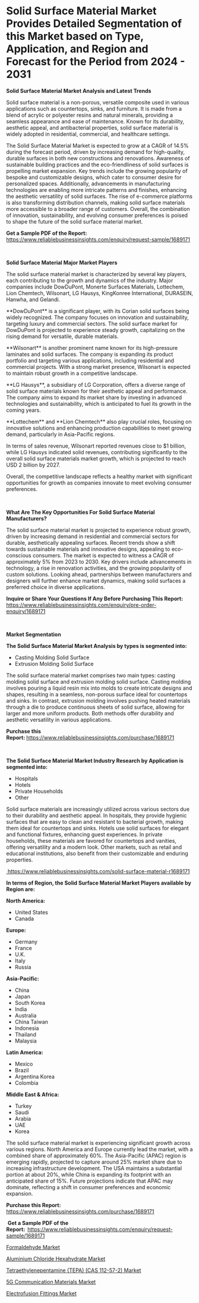 <p><h1>Solid Surface Material Market Provides Detailed Segmentation of this Market based on Type, Application, and Region and Forecast for the Period from 2024 - 2031</h1></p><p><strong>Solid Surface Material Market Analysis and Latest Trends</strong></p>
<p><p>Solid surface material is a non-porous, versatile composite used in various applications such as countertops, sinks, and furniture. It is made from a blend of acrylic or polyester resins and natural minerals, providing a seamless appearance and ease of maintenance. Known for its durability, aesthetic appeal, and antibacterial properties, solid surface material is widely adopted in residential, commercial, and healthcare settings.</p><p>The Solid Surface Material Market is expected to grow at a CAGR of 14.5% during the forecast period, driven by increasing demand for high-quality, durable surfaces in both new constructions and renovations. Awareness of sustainable building practices and the eco-friendliness of solid surfaces is propelling market expansion. Key trends include the growing popularity of bespoke and customizable designs, which cater to consumer desire for personalized spaces. Additionally, advancements in manufacturing technologies are enabling more intricate patterns and finishes, enhancing the aesthetic versatility of solid surfaces. The rise of e-commerce platforms is also transforming distribution channels, making solid surface materials more accessible to a broader range of customers. Overall, the combination of innovation, sustainability, and evolving consumer preferences is poised to shape the future of the solid surface material market.</p></p>
<p><strong>Get a Sample PDF of the Report:&nbsp;</strong> <a href="https://www.reliablebusinessinsights.com/enquiry/request-sample/1689171?utm_campaign=63&utm_medium=2&utm_source=Github&utm_content=ia&utm_term=17102024&utm_id=solid-surface-material">https://www.reliablebusinessinsights.com/enquiry/request-sample/1689171</a></p>
<p>&nbsp;</p>
<p><strong>Solid Surface Material Major Market Players</strong></p>
<p><p>The solid surface material market is characterized by several key players, each contributing to the growth and dynamics of the industry. Major companies include DowDuPont, Monerte Surfaces Materials, Lottechem, Lion Chemtech, Wilsonart, LG Hausys, KingKonree International, DURASEIN, Hanwha, and Gelandi.</p><p>**DowDuPont** is a significant player, with its Corian solid surfaces being widely recognized. The company focuses on innovation and sustainability, targeting luxury and commercial sectors. The solid surface market for DowDuPont is projected to experience steady growth, capitalizing on the rising demand for versatile, durable materials.</p><p>**Wilsonart** is another prominent name known for its high-pressure laminates and solid surfaces. The company is expanding its product portfolio and targeting various applications, including residential and commercial projects. With a strong market presence, Wilsonart is expected to maintain robust growth in a competitive landscape.</p><p>**LG Hausys**, a subsidiary of LG Corporation, offers a diverse range of solid surface materials known for their aesthetic appeal and performance. The company aims to expand its market share by investing in advanced technologies and sustainability, which is anticipated to fuel its growth in the coming years.</p><p>**Lottechem** and **Lion Chemtech** also play crucial roles, focusing on innovative solutions and enhancing production capabilities to meet growing demand, particularly in Asia-Pacific regions.</p><p>In terms of sales revenue, Wilsonart reported revenues close to $1 billion, while LG Hausys indicated solid revenues, contributing significantly to the overall solid surface materials market growth, which is projected to reach USD 2 billion by 2027. </p><p>Overall, the competitive landscape reflects a healthy market with significant opportunities for growth as companies innovate to meet evolving consumer preferences.</p></p>
<p>&nbsp;</p>
<p><strong>What Are The Key Opportunities For Solid Surface Material Manufacturers?</strong></p>
<p><p>The solid surface material market is projected to experience robust growth, driven by increasing demand in residential and commercial sectors for durable, aesthetically appealing surfaces. Recent trends show a shift towards sustainable materials and innovative designs, appealing to eco-conscious consumers. The market is expected to witness a CAGR of approximately 5% from 2023 to 2030. Key drivers include advancements in technology, a rise in renovation activities, and the growing popularity of custom solutions. Looking ahead, partnerships between manufacturers and designers will further enhance market dynamics, making solid surfaces a preferred choice in diverse applications.</p></p>
<p><strong>Inquire or Share Your Questions If Any Before Purchasing This Report:</strong> <a href="https://www.reliablebusinessinsights.com/enquiry/pre-order-enquiry/1689171?utm_campaign=63&utm_medium=2&utm_source=Github&utm_content=ia&utm_term=17102024&utm_id=solid-surface-material">https://www.reliablebusinessinsights.com/enquiry/pre-order-enquiry/1689171</a></p>
<p>&nbsp;</p>
<p><strong>Market Segmentation</strong></p>
<p><strong>The Solid Surface Material Market Analysis by types is segmented into:</strong></p>
<p><ul><li>Casting Molding Solid Surface</li><li>Extrusion Molding Solid Surface</li></ul></p>
<p><p>The solid surface material market comprises two main types: casting molding solid surface and extrusion molding solid surface. Casting molding involves pouring a liquid resin mix into molds to create intricate designs and shapes, resulting in a seamless, non-porous surface ideal for countertops and sinks. In contrast, extrusion molding involves pushing heated materials through a die to produce continuous sheets of solid surface, allowing for larger and more uniform products. Both methods offer durability and aesthetic versatility in various applications.</p></p>
<p><strong>Purchase this Report:&nbsp;</strong><a href="https://www.reliablebusinessinsights.com/purchase/1689171?utm_campaign=63&utm_medium=2&utm_source=Github&utm_content=ia&utm_term=17102024&utm_id=solid-surface-material">https://www.reliablebusinessinsights.com/purchase/1689171</a></p>
<p>&nbsp;</p>
<p><strong>The Solid Surface Material Market Industry Research by Application is segmented into:</strong></p>
<p><ul><li>Hospitals</li><li>Hotels</li><li>Private Households</li><li>Other</li></ul></p>
<p><p>Solid surface materials are increasingly utilized across various sectors due to their durability and aesthetic appeal. In hospitals, they provide hygienic surfaces that are easy to clean and resistant to bacterial growth, making them ideal for countertops and sinks. Hotels use solid surfaces for elegant and functional fixtures, enhancing guest experiences. In private households, these materials are favored for countertops and vanities, offering versatility and a modern look. Other markets, such as retail and educational institutions, also benefit from their customizable and enduring properties.</p></p>
<p><a href="https://www.reliablebusinessinsights.com/solid-surface-material-r1689171?utm_campaign=63&utm_medium=2&utm_source=Github&utm_content=ia&utm_term=17102024&utm_id=solid-surface-material">&nbsp;https://www.reliablebusinessinsights.com/solid-surface-material-r1689171</a></p>
<p><strong>In terms of Region, the Solid Surface Material Market Players available by Region are:</strong></p>
<p>
    <p> <strong> North America: </strong>
        <ul>
            <li>United States</li>
            <li>Canada</li>
        </ul>
        </p> 
    <p> <strong> Europe: </strong>
        <ul>
            <li>Germany</li>
            <li>France</li>
            <li>U.K.</li>
            <li>Italy</li>
            <li>Russia</li>
        </ul>
        </p> 
    <p> <strong> Asia-Pacific: </strong>
        <ul>
            <li>China</li>
            <li>Japan</li>
            <li>South Korea</li>
            <li>India</li>
            <li>Australia</li>
            <li>China Taiwan</li>
            <li>Indonesia</li>
            <li>Thailand</li>
            <li>Malaysia</li>
        </ul>
        </p> 
    <p> <strong> Latin America: </strong>
        <ul>
            <li>Mexico</li>
            <li>Brazil</li>
            <li>Argentina Korea</li>
            <li>Colombia</li>
        </ul>
        </p> 
    <p> <strong> Middle East & Africa: </strong>
        <ul>
            <li>Turkey</li>
            <li>Saudi</li>
            <li>Arabia</li>
            <li>UAE</li>
            <li>Korea</li>
        </ul>
    </p>
    </p>
<p><p>The solid surface material market is experiencing significant growth across various regions. North America and Europe currently lead the market, with a combined share of approximately 60%. The Asia-Pacific (APAC) region is emerging rapidly, projected to capture around 25% market share due to increasing infrastructure development. The USA maintains a substantial portion at about 20%, while China is expanding its footprint with an anticipated share of 15%. Future projections indicate that APAC may dominate, reflecting a shift in consumer preferences and economic expansion.</p></p>
<p><strong>Purchase this Report: </strong><a href="https://www.reliablebusinessinsights.com/purchase/1689171?utm_campaign=63&utm_medium=2&utm_source=Github&utm_content=ia&utm_term=17102024&utm_id=solid-surface-material">https://www.reliablebusinessinsights.com/purchase/1689171</a></p>
<p>&nbsp;<strong>Get a Sample PDF of the Report:&nbsp;&nbsp;</strong><a href="https://www.reliablebusinessinsights.com/enquiry/request-sample/1689171?utm_campaign=63&utm_medium=2&utm_source=Github&utm_content=ia&utm_term=17102024&utm_id=solid-surface-material">https://www.reliablebusinessinsights.com/enquiry/request-sample/1689171</a></p>
<p><strong></strong></p>
<p><p><a href="https://www.linkedin.com/pulse/formaldehyde-market-consolidation-impact-structure-2024-2031-eowrf?utm_campaign=63&utm_medium=2&utm_source=Github&utm_content=ia&utm_term=17102024&utm_id=solid-surface-material">Formaldehyde Market</a></p><p><a href="https://www.linkedin.com/pulse/driving-forces-global-aluminium-chloride-hexahydrate-market-trends-tsmjf?utm_campaign=63&utm_medium=2&utm_source=Github&utm_content=ia&utm_term=17102024&utm_id=solid-surface-material">Aluminium Chloride Hexahydrate Market</a></p><p><a href="https://github.com/maq4brod/Market-Research-Report-List-1/blob/main/tetraethylenepentamine-tepa-cas-112-57-2-market.md?utm_campaign=63&utm_medium=2&utm_source=Github&utm_content=ia&utm_term=17102024&utm_id=solid-surface-material">Tetraethylenepentamine (TEPA) (CAS 112-57-2) Market</a></p><p><a href="https://github.com/rovj3gerson/Market-Research-Report-List-1/blob/main/5g-communication-materials-market.md?utm_campaign=63&utm_medium=2&utm_source=Github&utm_content=ia&utm_term=17102024&utm_id=solid-surface-material">5G Communication Materials Market</a></p><p><a href="https://issuu.com/reportprime-2/docs/electrofusion-fittings-market-size-_e62ac510683d32?utm_campaign=63&utm_medium=2&utm_source=Github&utm_content=ia&utm_term=17102024&utm_id=solid-surface-material">Electrofusion Fittings Market</a></p></p>